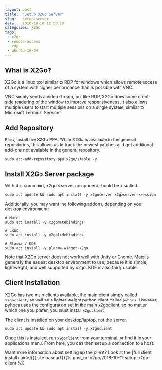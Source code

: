```yaml
---
layout: post
title:  "Setup X2Go Server"
slug:   setup-server
date:   2018-10-10 12:58:29
categories: X2Go
tags: 
 - x2go
 - remote-access
 - rdp
 - ubuntu-18-04
---
```


## What is X2Go?
X2Go is a linux tool similar to RDP for windows which allows remote access of a system with higher performance
than is possible with VNC.

VNC simply sends a video stream, but like RDP, X2Go does some client-side rendering of the window to improve
responsiveness. It also allows multiple users to start multiple sessions on a single system, similar to 
Microsoft Terminal Services.


## Add Repository
First, install the X2Go PPA. While X2Go is available in the general repositories, this allows us to track the
newest patches and get additional add-ons not available in the general repository.

```
sudo apt-add-repository ppa:x2go/stable -y
```

## Install X2Go Server package

With this command, x2go's server component should be installed.

```
sudo apt update && sudo apt install -y x2goserver x2goserver-xsession
```

Additionally, you may want the following addons, depending on your desktop environment:

```
# Mate
sudo apt install -y x2gomatebindings

# LXDE
sudo apt install -y x2golxdebindings

# Plasma / KDE
sudo apt install -y plasma-widget-x2go
```

Note that X2Go server does not work well with Unity or Gnome. Mate is generally the easiest desktop
environment to use, because it is simple, lightweight, and well supported by x2go. KDE is also
fairly usable.

## Client Installation

X2Go has two main clients available, the main client simply called `x2goclient`, as well as a lighter
weight python client called `pyhoca`. However, pyhoca uses the configuration set in the main x2goclient,
so no matter which one you prefer, you must install `x2goclient`.

The client is installed on your desktop/laptop, not the server.

```
sudo apt update && sudo apt install -y x2goclient
```

Once this is installed, run `x2goclient` from your terminal, or find it in your applications menu. From
here, you can then set up a connection to a host.

Want more information about setting up the client? Look at 
the [full client install guide]({{ site.baseurl }}{% post_url x2go/2018-10-11-setup-x2go-client %})
